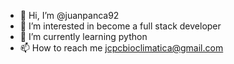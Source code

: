 - 👋 Hi, I’m @juanpanca92
- 👀 I’m interested in become a full stack developer
- 🌱 I’m currently learning python
- 📫 How to reach me jcpcbioclimatica@gmail.com

<!---
juanpanca92/juanpanca92 is a ✨ special ✨ repository because its `README.md` (this file) appears on your GitHub profile.
You can click the Preview link to take a look at your changes.
--->

